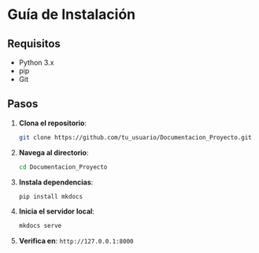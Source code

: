 
# Guía de Instalación

## Requisitos
- Python 3.x
- pip
- Git

## Pasos

1. **Clona el repositorio**:
   ```bash
   git clone https://github.com/tu_usuario/Documentacion_Proyecto.git
   ```

2. **Navega al directorio**:
   ```bash
   cd Documentacion_Proyecto
   ```

3. **Instala dependencias**:
   ```bash
   pip install mkdocs
   ```

4. **Inicia el servidor local**:
   ```bash
   mkdocs serve
   ```

5. **Verifica en**: `http://127.0.0.1:8000`
